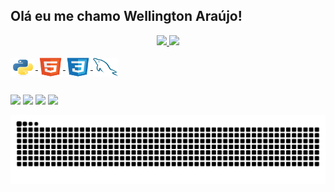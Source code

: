 ## Olá eu me chamo Wellington Araújo!
<div align="center">
  <a href="https://github.com/wellingtonxri">
  <img height="165" src="https://github-readme-stats.vercel.app/api?username=wellingtonxri&show_icons=true&theme=dracula&include_all_commits=true&count_private=true"/>
  <img height="165" src="https://github-readme-stats.vercel.app/api/top-langs/?username=wellingtonxri&layout=compact&langs_count=7&theme=dracula"/>
</div>
<div style="display: inline_block"><br>
  <img align="center" alt="Well-Python" height="30" width="40" src="https://raw.githubusercontent.com/devicons/devicon/master/icons/python/python-original.svg">
  <img align="center" alt="Rafa-HTML" height="30" width="40" src="https://raw.githubusercontent.com/devicons/devicon/master/icons/html5/html5-original.svg">
  <img align="center" alt="Rafa-CSS" height="30" width="40" src="https://raw.githubusercontent.com/devicons/devicon/master/icons/css3/css3-original.svg">
  <img align="center" alt="Well-MySQL" height="30" width="40" src="https://raw.githubusercontent.com/devicons/devicon/master/icons/mysql/mysql-original.svg">



</div>
  
  ##
 
<div> 
  <a href="https://www.instagram.com/wellington_johnson12/" target="_blank"><img src="https://img.shields.io/badge/-Instagram-%23E4405F?style=for-the-badge&logo=instagram&logoColor=white" target="_blank"></a>
 <a href="" target="_blank"><img src="https://img.shields.io/badge/Discord-7289DA?style=for-the-badge&logo=discord&logoColor=white" target="_blank"></a> 
  <a href = "mailto:wellington.end@hotmail.com"><img src="https://img.shields.io/badge/-Email-%23333?style=for-the-badge&logo=microsoft&logoColor=white" target="_blank"></a>
  <a href="https://www.linkedin.com/in/wellington-ara%C3%BAjo-526106207/" target="_blank"><img src="https://img.shields.io/badge/-LinkedIn-%230077B5?style=for-the-badge&logo=linkedin&logoColor=white" target="_blank"></a> 

![Snake animation](https://github.com/wellingtonxri/wellingtonxri/blob/output/github-contribution-grid-snake.svg)
  
</div>
